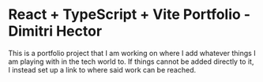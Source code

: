 # React + TypeScript + Vite Portfolio - Dimitri Hector

This is a portfolio project that I am working on where I add whatever things I am playing with in the tech world to. If things cannot be added directly to it, I instead set up a link to where said work can be reached.
